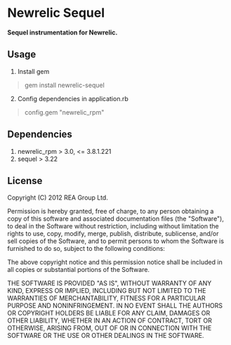 Newrelic Sequel
===============
**Sequel instrumentation for Newrelic.**

Usage
-----

1. Install gem

 >gem install newrelic-sequel

2. Config dependencies in application.rb

 >config.gem "newrelic_rpm"

Dependencies
------------

1. newrelic_rpm > 3.0, <= 3.8.1.221
2. sequel > 3.22

License
-------

Copyright (C) 2012 REA Group Ltd.

Permission is hereby granted, free of charge, to any person obtaining a copy of this software and associated documentation files (the "Software"), to deal in the Software without restriction, including without limitation the rights to use, copy, modify, merge, publish, distribute, sublicense, and/or sell copies of the Software, and to permit persons to whom the Software is furnished to do so, subject to the following conditions:

The above copyright notice and this permission notice shall be included in all copies or substantial portions of the Software.

THE SOFTWARE IS PROVIDED "AS IS", WITHOUT WARRANTY OF ANY KIND, EXPRESS OR IMPLIED, INCLUDING BUT NOT LIMITED TO THE WARRANTIES OF MERCHANTABILITY, FITNESS FOR A PARTICULAR PURPOSE AND NONINFRINGEMENT. IN NO EVENT SHALL THE AUTHORS OR COPYRIGHT HOLDERS BE LIABLE FOR ANY CLAIM, DAMAGES OR OTHER LIABILITY, WHETHER IN AN ACTION OF CONTRACT, TORT OR OTHERWISE, ARISING FROM, OUT OF OR IN CONNECTION WITH THE SOFTWARE OR THE USE OR OTHER DEALINGS IN THE SOFTWARE.